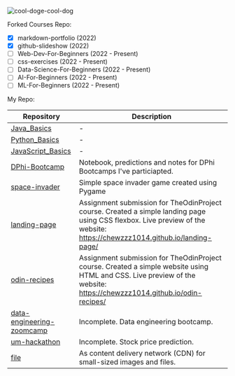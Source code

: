 ![cool-doge-cool-dog](https://user-images.githubusercontent.com/92832451/167088966-46348f75-d3dd-47df-883b-ccbf91c7aac9.gif)

Forked Courses Repo:
 - [x] markdown-portfolio (2022)
 - [x] github-slideshow (2022)
 - [ ] Web-Dev-For-Beginners (2022 - Present)
 - [ ] css-exercises (2022 - Present)
 - [ ] Data-Science-For-Beginners (2022 - Present)
 - [ ] AI-For-Beginners (2022 - Present)
 - [ ] ML-For-Beginners (2022 - Present)
 
 My Repo:
 
 | Repository | Description |
 |-------|--------|
 | [Java_Basics](https://github.com/chewzzz1014/Java_Basics) |-|
 | [Python_Basics](https://github.com/chewzzz1014/Python_Basics) |-|
 | [JavaScript_Basics](https://github.com/chewzzz1014/JavaScript_Basics)| -|
 | [DPhi-Bootcamp](https://github.com/chewzzz1014/DPhi-Bootcamp) | Notebook, predictions and notes for DPhi Bootcamps I've particiapted. |
 | [space-invader](https://github.com/chewzzz1014/space-invader) | Simple space invader game created using Pygame |
 | [landing-page](https://github.com/chewzzz1014/landing-page) | Assignment submission for TheOdinProject course. Created a simple landing page using CSS flexbox. Live preview of the website: https://chewzzz1014.github.io/landing-page/ |
 | [odin-recipes](https://github.com/chewzzz1014/odin-recipes)| Assignment submission for TheOdinProject course. Created a simple website using HTML and CSS. Live preview of the website: https://chewzzz1014.github.io/odin-recipes/ |
 | [data-engineering-zoomcamp](https://github.com/chewzzz1014/data-engineering-zoomcamp)| Incomplete. Data engineering bootcamp. |
 | [um-hackathon](https://github.com/chewzzz1014/um-hackathon) | Incomplete. Stock price prediction.|
 | [file](https://github.com/chewzzz1014/file) | As content delivery network (CDN) for small-sized images and files. |
       
 




